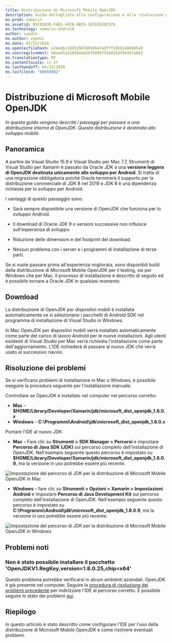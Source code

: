 ```yaml
---
title: Distribuzione di Microsoft Mobile OpenJDK
description: Guida dettagliata alla configurazione e alla risoluzione dei problemi della distribuzione di Microsoft OpenJDK per lo sviluppo per dispositivi mobili.
ms.prod: xamarin
ms.assetid: B5F8503D-F4D1-44CB-8B29-187D1E20C979
ms.technology: xamarin-android
author: vyedin
ms.author: vyedin
ms.date: 07/22/2018
ms.openlocfilehash: a24edbc10d529878092b474df7f186d14049d5e0
ms.sourcegitcommit: b0ea451e18504e6267b896732dd26df64ddfa843
ms.translationtype: MT
ms.contentlocale: it-IT
ms.lasthandoff: 04/13/2020
ms.locfileid: "60955082"
---
```

# <a name="microsofts-mobile-openjdk-distribution"></a>Distribuzione di Microsoft Mobile OpenJDK

_In questa guida vengono descritti i passaggi per passare a una distribuzione interna di OpenJDK. Questa distribuzione è destinata allo sviluppo mobile._

## <a name="overview"></a>Panoramica

A partire da Visual Studio 15.9 e Visual Studio per Mac 7.7, Strumenti di Visual Studio per Xamarin è passato da Oracle JDK a una **versione leggera di OpenJDK destinata unicamente allo sviluppo per Android**. Si tratta di una migrazione obbligatoria poiché Oracle terminerà il supporto per la distribuzione commerciale di JDK 8 nel 2019 e JDK 8 è una dipendenza richiesta per lo sviluppo per Android.

I vantaggi di questo passaggio sono:

- Sarà sempre disponibile una versione di OpenJDK che funziona per lo sviluppo Android.

- Il download di Oracle JDK 9 o versioni successive non influisce sull'esperienza di sviluppo.

- Riduzione delle dimensioni e del footprint del download.

- Nessun problema con i server e i programmi di installazione di terze parti.

Se si vuole passare prima all'esperienza migliorata, sono disponibili build della distribuzione di Microsoft Mobile OpenJDK per il testing, sia per Windows che per Mac. Il processo di installazione è descritto di seguito ed è possibile tornare a Oracle JDK in qualsiasi momento.

## <a name="download"></a>Download

La distribuzione di OpenJDK per dispositivi mobili è installata automaticamente se si selezionano i pacchetti di Android SDK nel programma di installazione di Visual Studio in Windows.

In Mac OpenJDK per dispositivi mobili verrà installato automaticamente come parte del carico di lavoro Android per le nuove installazioni. Agli utenti esistenti di Visual Studio per Mac verrà richiesta l'installazione come parte dell'aggiornamento. L'IDE richiederà di passare al nuovo JDK che verrà usato al successivo riavvio.

## <a name="troubleshooting"></a>Risoluzione dei problemi

Se si verificano problemi di installazione in Mac o Windows, è possibile eseguire la procedura seguente per l'installazione manuale:

Controllare se OpenJDK è installato nel computer nel percorso corretto:

- **Mac** &ndash; **$HOME/Library/Developer/Xamarin/jdk/microsoft_dist_openjdk_1.8.0.x**
- **Windows** &ndash; **C:\\Programmi\\Android\\jdk\\microsoft_dist_openjdk_1.8.0.x**

Puntare l'IDE al nuovo JDK:

- **Mac** &ndash; Fare clic su **Strumenti > SDK Manager > Percorsi** e impostare **Percorso di Java SDK (JDK)** sul percorso completo dell'installazione di OpenJDK. Nell'esempio seguente questo percorso è impostato su **$HOME/Library/Developer/Xamarin/jdk/microsoft_dist_openjdk_1.8.0.9**, ma la versione in uso potrebbe essere più recente.

![Impostazione del percorso di JDK per la distribuzione di Microsoft Mobile OpenJDK in Mac](openjdk-images/vsm.png)

- **Windows** &ndash; fare clic su **Strumenti > Opzioni > Xamarin > Impostazioni Android** e impostare **Percorso di Java Development Kit** sul percorso completo dell'installazione di OpenJDK. Nell'esempio seguente questo percorso è impostato su **C:\\Programmi\\Android\\jdk\\microsoft_dist_openjdk_1.8.0.9**, ma la versione in uso potrebbe essere più recente:

![Impostazione del percorso di JDK per la distribuzione di Microsoft Mobile OpenJDK in Windows](openjdk-images/vs.png)

## <a name="known-issues"></a>Problemi noti

### <a name="package-openjdkv1regkeyversion18025chipx64-failed-to-install"></a>Non è stato possibile installare il pacchetto 'OpenJDKV1.RegKey,version=1.8.0.25,chip=x64'

Questo problema potrebbe verificarsi in alcuni ambienti aziendali. OpenJDK è già presente nel computer. Seguire la [procedura di risoluzione dei problemi precedente](#troubleshooting) per indirizzare l'IDE al percorso corretto. È possibile seguire lo stato dei problemi [qui](https://developercommunity.visualstudio.com/content/problem/382549/packageidopenjdkv1regkeypackageactioninstallreturn.html).

## <a name="summary"></a>Riepilogo

In questo articolo è stato descritto come configurare l'IDE per l'uso della distribuzione di Microsoft Mobile OpenJDK e come risolvere eventuali problemi.
